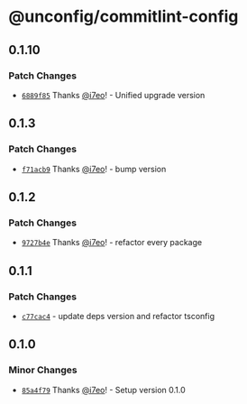 # @unconfig/commitlint-config

## 0.1.10
### Patch Changes



- [`6889f85`](https://github.com/i7eo/unconfig/commit/6889f857087ded19feb42b2575ec1e029e462f7c) Thanks [@i7eo](https://github.com/i7eo)! - Unified upgrade version

## 0.1.3
### Patch Changes



- [`f71acb9`](https://github.com/i7eo/unconfig/commit/f71acb904d4b792a7122c96c6ae72cc09d45c5a8) Thanks [@i7eo](https://github.com/i7eo)! - bump version

## 0.1.2
### Patch Changes



- [`9727b4e`](https://github.com/i7eo/unconfig/commit/9727b4ec1dd73be781a1747e1194da668793eae7) Thanks [@i7eo](https://github.com/i7eo)! - refactor every package

## 0.1.1

### Patch Changes

- [`c77cac4`](https://github.com/i7eo/unconfig/commit/c77cac433c9f7df410a9ff72d008f97b234e0f55) - update deps version and refactor tsconfig

## 0.1.0

### Minor Changes

- [`85a4f79`](https://github.com/i7eo/unconfig/commit/85a4f79908717615c60c41977dbf2bb5a1e9de67) Thanks [@i7eo](https://github.com/i7eo)! - Setup version 0.1.0
